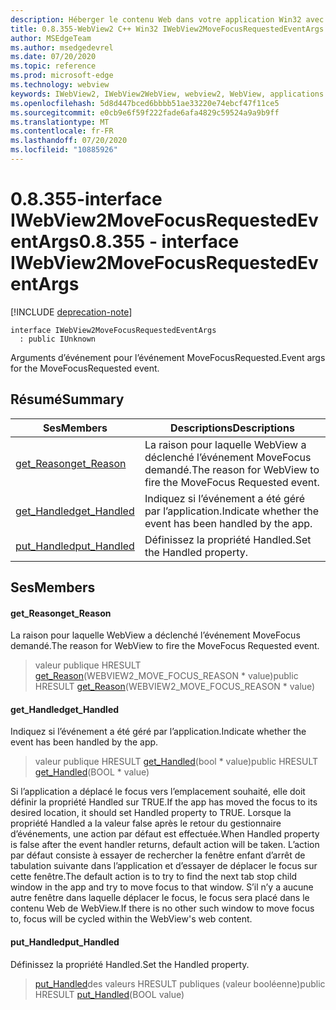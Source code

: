 ```yaml
---
description: Héberger le contenu Web dans votre application Win32 avec le contrôle Microsoft Edge WebView2
title: 0.8.355-WebView2 C++ Win32 IWebView2MoveFocusRequestedEventArgs
author: MSEdgeTeam
ms.author: msedgedevrel
ms.date: 07/20/2020
ms.topic: reference
ms.prod: microsoft-edge
ms.technology: webview
keywords: IWebView2, IWebView2WebView, webview2, WebView, applications Win32, Win32, Edge
ms.openlocfilehash: 5d8d447bced6bbbb51ae33220e74ebcf47f11ce5
ms.sourcegitcommit: e0cb9e6f59f222fade6afa4829c59524a9a9b9ff
ms.translationtype: MT
ms.contentlocale: fr-FR
ms.lasthandoff: 07/20/2020
ms.locfileid: "10885926"
---
```

# <span data-ttu-id="4e844-104">0.8.355-interface IWebView2MoveFocusRequestedEventArgs</span><span class="sxs-lookup"><span data-stu-id="4e844-104">0.8.355 - interface IWebView2MoveFocusRequestedEventArgs</span></span> 

[!INCLUDE [deprecation-note](../../includes/deprecation-note.md)]

```
interface IWebView2MoveFocusRequestedEventArgs
  : public IUnknown
```

<span data-ttu-id="4e844-105">Arguments d’événement pour l’événement MoveFocusRequested.</span><span class="sxs-lookup"><span data-stu-id="4e844-105">Event args for the MoveFocusRequested event.</span></span>

## <span data-ttu-id="4e844-106">Résumé</span><span class="sxs-lookup"><span data-stu-id="4e844-106">Summary</span></span>

 <span data-ttu-id="4e844-107">Ses</span><span class="sxs-lookup"><span data-stu-id="4e844-107">Members</span></span>                        | <span data-ttu-id="4e844-108">Descriptions</span><span class="sxs-lookup"><span data-stu-id="4e844-108">Descriptions</span></span>
--------------------------------|---------------------------------------------
[<span data-ttu-id="4e844-109">get_Reason</span><span class="sxs-lookup"><span data-stu-id="4e844-109">get_Reason</span></span>](#get_reason) | <span data-ttu-id="4e844-110">La raison pour laquelle WebView a déclenché l’événement MoveFocus demandé.</span><span class="sxs-lookup"><span data-stu-id="4e844-110">The reason for WebView to fire the MoveFocus Requested event.</span></span>
[<span data-ttu-id="4e844-111">get_Handled</span><span class="sxs-lookup"><span data-stu-id="4e844-111">get_Handled</span></span>](#get_handled) | <span data-ttu-id="4e844-112">Indiquez si l’événement a été géré par l’application.</span><span class="sxs-lookup"><span data-stu-id="4e844-112">Indicate whether the event has been handled by the app.</span></span>
[<span data-ttu-id="4e844-113">put_Handled</span><span class="sxs-lookup"><span data-stu-id="4e844-113">put_Handled</span></span>](#put_handled) | <span data-ttu-id="4e844-114">Définissez la propriété Handled.</span><span class="sxs-lookup"><span data-stu-id="4e844-114">Set the Handled property.</span></span>

## <span data-ttu-id="4e844-115">Ses</span><span class="sxs-lookup"><span data-stu-id="4e844-115">Members</span></span>

#### <span data-ttu-id="4e844-116">get_Reason</span><span class="sxs-lookup"><span data-stu-id="4e844-116">get_Reason</span></span> 

<span data-ttu-id="4e844-117">La raison pour laquelle WebView a déclenché l’événement MoveFocus demandé.</span><span class="sxs-lookup"><span data-stu-id="4e844-117">The reason for WebView to fire the MoveFocus Requested event.</span></span>

> <span data-ttu-id="4e844-118">valeur publique HRESULT [get_Reason](#get_reason)(WEBVIEW2_MOVE_FOCUS_REASON \* value)</span><span class="sxs-lookup"><span data-stu-id="4e844-118">public HRESULT [get_Reason](#get_reason)(WEBVIEW2_MOVE_FOCUS_REASON \* value)</span></span>

#### <span data-ttu-id="4e844-119">get_Handled</span><span class="sxs-lookup"><span data-stu-id="4e844-119">get_Handled</span></span> 

<span data-ttu-id="4e844-120">Indiquez si l’événement a été géré par l’application.</span><span class="sxs-lookup"><span data-stu-id="4e844-120">Indicate whether the event has been handled by the app.</span></span>

> <span data-ttu-id="4e844-121">valeur publique HRESULT [get_Handled](#get_handled)(bool \* value)</span><span class="sxs-lookup"><span data-stu-id="4e844-121">public HRESULT [get_Handled](#get_handled)(BOOL \* value)</span></span>

<span data-ttu-id="4e844-122">Si l’application a déplacé le focus vers l’emplacement souhaité, elle doit définir la propriété Handled sur TRUE.</span><span class="sxs-lookup"><span data-stu-id="4e844-122">If the app has moved the focus to its desired location, it should set Handled property to TRUE.</span></span> <span data-ttu-id="4e844-123">Lorsque la propriété Handled a la valeur false après le retour du gestionnaire d’événements, une action par défaut est effectuée.</span><span class="sxs-lookup"><span data-stu-id="4e844-123">When Handled property is false after the event handler returns, default action will be taken.</span></span> <span data-ttu-id="4e844-124">L’action par défaut consiste à essayer de rechercher la fenêtre enfant d’arrêt de tabulation suivante dans l’application et d’essayer de déplacer le focus sur cette fenêtre.</span><span class="sxs-lookup"><span data-stu-id="4e844-124">The default action is to try to find the next tab stop child window in the app and try to move focus to that window.</span></span> <span data-ttu-id="4e844-125">S’il n’y a aucune autre fenêtre dans laquelle déplacer le focus, le focus sera placé dans le contenu Web de WebView.</span><span class="sxs-lookup"><span data-stu-id="4e844-125">If there is no other such window to move focus to, focus will be cycled within the WebView's web content.</span></span>

#### <span data-ttu-id="4e844-126">put_Handled</span><span class="sxs-lookup"><span data-stu-id="4e844-126">put_Handled</span></span> 

<span data-ttu-id="4e844-127">Définissez la propriété Handled.</span><span class="sxs-lookup"><span data-stu-id="4e844-127">Set the Handled property.</span></span>

> <span data-ttu-id="4e844-128">[put_Handled](#put_handled)des valeurs HRESULT publiques (valeur booléenne)</span><span class="sxs-lookup"><span data-stu-id="4e844-128">public HRESULT [put_Handled](#put_handled)(BOOL value)</span></span>

